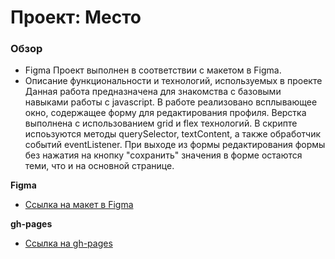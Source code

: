 # Проект: Место

### Обзор

* Figma
Проект выполнен в соответствии с макетом в Figma.
* Описание функциональности и технологий, используемых в проекте
Данная работа предназначена для знакомства с базовыми навыками работы с javascript. В работе реализовано всплывающее окно, содержащее форму для редактирования профиля. 
Верстка выполнена с использованием grid и flex технологий.
В скрипте испоьзуются методы querySelector, textContent, а также обработчик событий eventListener.
При выходе из формы редактирования формы без нажатия на кнопку "сохранить" значения в форме остаются теми, что и на основной странице.

**Figma**

* [Ссылка на макет в Figma](https://www.figma.com/file/2cn9N9jSkmxD84oJik7xL7/JavaScript.-Sprint-4?node-id=0%3A1)

**gh-pages**

* [Ссылка на gh-pages](https://nikiforovn.github.io/mesto/index.html)


